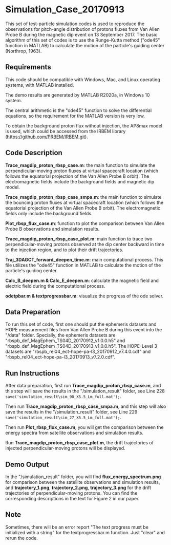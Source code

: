 # Simulation_Case_20170913
This set of test-particle simulation codes is used to reproduce the observations for pitch-angle distribution of protons fluxes from Van Allen Probe B during the magnetic dip event on 13 September 2017. The basic algorithm of this set of codes is to use the Runge-Kutta method ("ode45" function in MATLAB) to calculate the motion of the particle's guiding center (Northrop, 1963). 

Requirements
------
This code should be compatible with Windows, Mac, and Linux operating systems, with MATLAB installed.

The demo results are generated by MATLAB R2020a, in Windows 10 system.

The central arithmetic is the "ode45" function to solve the differential equations, so the requirement for the MATLAB version is very low.

To obtain the background proton flux without injection, the AP8max model is used, which could be accessed from the IRBEM library (https://github.com/PRBEM/IRBEM.git).

Code Description
------
**Trace_magdip_proton_rbsp_case.m**: the main function to simulate the perpendicular-moving proton fluxes at virtual spacecraft location (which follows the equatorial projection of the Van Allen Probe B orbit). The electromagnetic fields include the background fields and magnetic dip model.

**Trace_magdip_proton_rbsp_case_smpa.m**: the main function to simulate the bouncing proton fluxes at virtual spacecraft location (which follows the equatorial projection of the Van Allen Probe B orbit). The electromagnetic fields only include the background fields.

**Plot_rbsp_flux_case.m**: function to plot the comparison between Van Allen Probe B observations and simulation results. 

**Trace_magdip_proton_rbsp_case_plot.m**: main function to trace two perpendicular-moving protons observed at the dip center backward in time to the injection region, and to plot their drift trajectories. 

**Traj_3DAGCT_forward_deepen_time.m**: main computational process. This file utilizes the "ode45" function in MATLAB to calculate the motion of the particle's guiding center.

**Calc_B_deepen.m & Calc_E_deepen.m**: calculate the magnetic field and electric field during the computational process.

**odetpbar.m & textprogressbar.m**: visualize the progress of the ode solver.

Data Preparation
-----------
To run this set of code, first one should put the ephemeris datasets and HOPE measurement files from Van Allen Probe B during this event into the "/data" folder. Specially, the ephemeris datasets are "rbspb_def_MagEphem_TS04D_20170912_v1.0.0.h5" and "rbspb_def_MagEphem_TS04D_20170913_v1.0.0.h5". The HOPE-Level 3 datasets are "rbspb_rel04_ect-hope-pa-l3_20170912_v7.4.0.cdf" and "rbspb_rel04_ect-hope-pa-l3_20170913_v7.2.0.cdf".

Run Instructions
-----
After data preparation, first run **Trace_magdip_proton_rbsp_case.m**, and this step will save the results in the "/simulation_result" folder, see Line 228 `save('simulation_result\sim_90_X5.5_Lm_full.mat');`. 

Then run **Trace_magdip_proton_rbsp_case_smpa.m**, and this step will also save the results in the "/simulation_result" folder, see Line 229 `save('simulation_result\sim_27_X5.5_Lm_full.mat');`.

Then run **Plot_rbsp_flux_case.m**, you will get the comparison between the energy spectra from satellite observations and simulation results.

Run **Trace_magdip_proton_rbsp_case_plot.m**, the drift trajectories of injected perpendicular-moving protons will be displayed.

Demo Output
-----
In the "/simulation_result" folder, you will find **flux_energy_spectrum.png** for comparison between the satellite observations and simulation results, and **trajectory_1.png**, **trajectory_2.png**, **trajectory_3.png** for the drift trajectories of perpendicular-moving protons. You can find the corresponding descriptions in the text for Figure 2 in our paper.

Note
------
Sometimes, there will be an error report "The text progress must be initialized with a string" for the textprogressbar.m function. Just "clear" and rerun the code.
